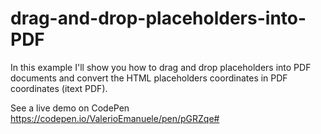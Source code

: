 # drag-and-drop-placeholders-into-PDF
In this example I'll show you how to drag and drop placeholders into PDF documents and convert the HTML placeholders coordinates in PDF coordinates (itext PDF).

See a live demo on CodePen https://codepen.io/ValerioEmanuele/pen/pGRZqe#
